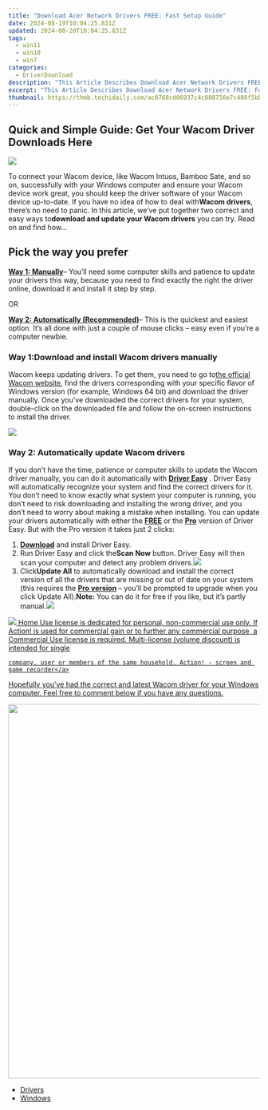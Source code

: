 ```yaml
---
title: "Download Acer Network Drivers FREE: Fast Setup Guide"
date: 2024-08-19T10:04:25.831Z
updated: 2024-08-20T10:04:25.831Z
tags:
  - win11
  - win10
  - win7
categories:
  - DriverDownload
description: "This Article Describes Download Acer Network Drivers FREE: Fast Setup Guide"
excerpt: "This Article Describes Download Acer Network Drivers FREE: Fast Setup Guide"
thumbnail: https://thmb.techidaily.com/ac0768cd06937c4c888756e7c488f5bb27ac1d6ad36698509cc3575ae5a17b1c.jpg
---
```


## Quick and Simple Guide: Get Your Wacom Driver Downloads Here

![](https://images.drivereasy.com/wp-content/uploads/2018/08/img_5b727479a8a8e.jpg)

To connect your Wacom device, like Wacom Intuos, Bamboo Sate, and so on, successfully with your Windows computer and ensure your Wacom device work great, you should keep the driver software of your Wacom device up-to-date. If you have no idea of how to deal with**Wacom drivers**, there’s no need to panic. In this article, we’ve put together two correct and easy ways to**download and update your Wacom drivers** you can try. Read on and find how…

## Pick the way you prefer

[**Way 1: Manually**](https://tools.techidaily.com/drivereasy/download/)– You’ll need some computer skills and patience to update your drivers this way, because you need to find exactly the right the driver online, download it and install it step by step.

OR

[**Way 2: Automatically (Recommended)**](https://www.drivereasy.com/knowledge/wacom-drivers-download-easily-quickly/#w2)– This is the quickest and easiest option. It’s all done with just a couple of mouse clicks – easy even if you’re a computer newbie.

### Way 1:Download and install Wacom drivers manually

Wacom keeps updating drivers. To get them, you need to go to[the official Wacom website](https://www.wacom.com/en-us), find the drivers corresponding with your specific flavor of Windows version (for example, Windows 64 bit) and download the driver manually. Once you’ve downloaded the correct drivers for your system, double-click on the downloaded file and follow the on-screen instructions to install the driver.

<!-- affiliate ads begin -->
<a href="https://shop.mondly.com/affiliate.php?ACCOUNT=ATISTUDI&AFFILIATE=108875&PATH=https%3A%2F%2Fwww.mondly.com%3FAFFILIATE%3D108875%26RESOURCE%3D%2BEducational%2B300x600%2B"><img src="https://secure.avangate.com/images/merchant/69c418c33ec2e1a4267fa9bb77fa1428/educational-300x600.gif" border="0"></a>
<!-- affiliate ads end -->
### Way 2: Automatically update Wacom drivers

If you don’t have the time, patience or computer skills to update the Wacom driver manually, you can do it automatically with **[Driver Easy](https://tools.techidaily.com/drivereasy/download/)** . Driver Easy will automatically recognize your system and find the correct drivers for it. You don’t need to know exactly what system your computer is running, you don’t need to risk downloading and installing the wrong driver, and you don’t need to worry about making a mistake when installing. You can update your drivers automatically with either the **[FREE](https://tools.techidaily.com/drivereasy/download/)** or the **[Pro](https://tools.techidaily.com/drivereasy/download/)** version of Driver Easy. But with the Pro version it takes just 2 clicks:

1. **[Download](https://tools.techidaily.com/drivereasy/download/)**  and install Driver Easy.
2. Run Driver Easy and click the**Scan Now** button. Driver Easy will then scan your computer and detect any problem drivers.![](https://images.drivereasy.com/wp-content/uploads/2017/07/img_59798dde43f6e.jpg)
3. Click**Update All** to automatically download and install the correct version of all the drivers that are missing or out of date on your system (this requires the **[Pro version](https://tools.techidaily.com/drivereasy/download/)**  – you’ll be prompted to upgrade when you click Update All).**Note:** You can do it for free if you like, but it’s partly manual.![](https://images.drivereasy.com/wp-content/uploads/2017/07/img_5979968c3e6f2.jpg)
<!-- affiliate ads begin -->
<a href="https://checkout.mirillis.com/order/checkout.php?PRODS=4704640&QTY=1&AFFILIATE=108875&CART=1"> <img src="https://secure.avangate.com/images/merchant/547a5a56d43f6d40f9a6a2f76501d013/products/1_mirillis_action_boxshot_store_1x.jpg" border="0">
	Home Use license is dedicated for personal, non-commercial use only. 
	If Action! is used for commercial gain or to further any commercial purpose, 
	a Commercial Use license is required. Multi-license (volume discount) is intended for single 
 
	company, user or members of the same household. Action! - screen and game recorder</a>
<!-- affiliate ads end -->
Hopefully you’ve had the correct and latest Wacom driver for your Windows computer. Feel free to comment below if you have any questions.
<!-- affiliate ads begin -->
<a href="https://zebaoaffiliateprogram.pxf.io/c/5597632/1853659/21526" target="_top" id="1853659"><img src="//a.impactradius-go.com/display-ad/21526-1853659" border="0" alt="" width="1920" height="750"/></a><img height="0" width="0" src="https://imp.pxf.io/i/5597632/1853659/21526" style="position:absolute;visibility:hidden;" border="0" />
<!-- affiliate ads end -->

* [Drivers](https://tools.techidaily.com/drivereasy/download/)
* [Windows](https://tools.techidaily.com/drivereasy/download/)

<ins class="adsbygoogle"
     style="display:block"
     data-ad-format="autorelaxed"
     data-ad-client="ca-pub-7571918770474297"
     data-ad-slot="1223367746"></ins>



<ins class="adsbygoogle"
     style="display:block"
     data-ad-client="ca-pub-7571918770474297"
     data-ad-slot="8358498916"
     data-ad-format="auto"
     data-full-width-responsive="true"></ins>


